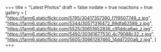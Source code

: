 +++
title = "Latest Photos"
draft = false
nodate = true
noactions = true
gallery = [
  "https://farm6.staticflickr.com/5795/30417357390_f7f9507749_z.jpg",
  "https://farm6.staticflickr.com/5344/30571316472_99dfa62589_z.jpg",
  "https://farm6.staticflickr.com/5525/30651652836_c91ddca6ae_z.jpg",
  "https://farm6.staticflickr.com/5492/30361677530_4c79088c32_z.jpg",
  "https://farm6.staticflickr.com/5605/30661287465_14dd7200a6_z.jpg",
]
+++

<!-- <script type="text/javascript" charset="utf-8">
    $(document).ready(function() {
        $.getJSON("http://flickrit.pboehm.org/photos/phboehm", function(data){
            $.each(data, function(i,item){
                console.log(item);
                var image =
                    '<div class="flickr_image_container">' +
                    '<a class="flickr_image" href="' + item.photo_url + '">' +
                    '<img class="lazy" data-original="' + item.url_z +
                    '"/></a><p class="flickr_image_title">' + item.title +
                    '</p></div>';
                $(image).appendTo("#images");
            });
            $("img.lazy").lazyload({
                effect : "fadeIn"
            });
        });
    });
</script> -->
